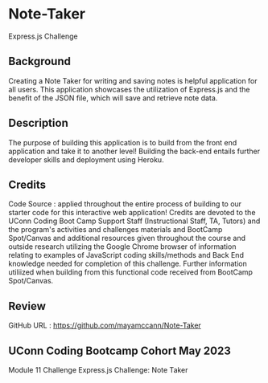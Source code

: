 # Note-Taker
Express.js Challenge

## Background
Creating a Note Taker for writing and saving notes is helpful application for all users. This application showcases the utilization of Express.js and the benefit of the JSON file, which will save and retrieve note data.

## Description
The purpose of building this application is to build from the front end application and take it to another level! Building the back-end entails further developer skills and deployment using Heroku. 

## Credits

Code Source : applied throughout the entire process of building to our starter code for this interactive web application! Credits are devoted to the UConn Coding Boot Camp Support Staff (Instructional Staff, TA, Tutors) and the program's activities and challenges materials and BootCamp Spot/Canvas and additional resources given throughout the course and outside research utilizing the Google Chrome browser of information relating to examples of JavaScript coding skills/methods and Back End knowledge needed for completion of this challenge. Further information utiliized when building from this functional code received from BootCamp Spot/Canvas.

## Review

GitHub URL : https://github.com/mayamccann/Note-Taker

## UConn Coding Bootcamp Cohort May 2023 
Module 11 Challenge 
Express.js Challenge: Note Taker